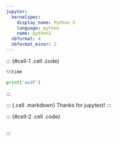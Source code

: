 ```yaml
---
jupyter:
  kernelspec:
    display_name: Python 3
    language: python
    name: python3
  nbformat: 4
  nbformat_minor: 2
---
```


::: {#cell-1 .cell .code}
``` python
%%time

print('asdf')
```
:::

::: {.cell .markdown}
Thanks for jupytext!
:::

::: {#cell-2 .cell .code}
``` python
```
:::
